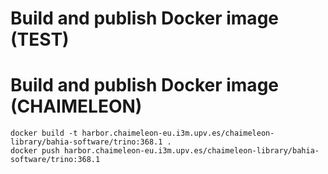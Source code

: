 # Build and publish Docker image (TEST)


# Build and publish Docker image (CHAIMELEON)
```
docker build -t harbor.chaimeleon-eu.i3m.upv.es/chaimeleon-library/bahia-software/trino:368.1 .
docker push harbor.chaimeleon-eu.i3m.upv.es/chaimeleon-library/bahia-software/trino:368.1
```